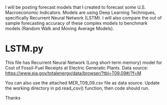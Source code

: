 I will be posting forecast models that I created to forecast some U.S. Macroeconomic Indicators. Models are using Deep Learning Techniques, specifically Recurrent Neural Network (LSTM). I will also compare the out of sample forecasting accuracy of these complex models to benchmark models (Random Walk and Moving Average Models). 

# LSTM.py 
This file has Recurrent Neural Network (Long short-term memory) model for Cost of Fossil-Fuel Receipts at Electric Generatic Plants. 
Data source: 
https://www.eia.gov/totalenergy/data/browser/?tbl=T09.09#/?f=M

You can also use the attached MER_T09_09.csv file as data source. 
Update the working directory in pd.read_csv() function, then code should run. 

Thanks
